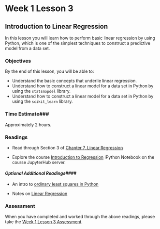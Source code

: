 # Week 1 Lesson 3 #
## Introduction to Linear Regression ##

In this lesson you will learn how to perform basic linear regression by
using Python, which is one of the simplest techniques to construct a
predictive model from a data set.


### Objectives ###
By the end of this lesson, you will be able to:

- Understand the basic concepts that underlie linear regression.
- Understand how to construct a linear model for a data set in Python by using the `statsmopdel` library.
- Understand how to construct a linear model for a data set in Python by using the `scikit_learn` library.

### Time Estimate###

Approximately 2 hours.

### Readings ####

- Read through Section 3 of [Chapter 7, Linear Regression](https://www.openintro.org/download.php?file=os2_07&referrer=/stat/textbook/textbook_os2_chapters.php)

- Explore the course [Introduction to Regression][intro2regress] IPython Notebook on the course JupyterHub server.

#### *Optional Additional Readings*####

- An intro to [ordinary least squares in Python](http://www.datarobot.com/blog/ordinary-least-squares-in-python/)

- Notes on [Linear Regression](http://people.duke.edu/%7Ernau/Notes_on_linear_regression_analysis--Robert_Nau.pdf)

### Assessment ###

When you have completed and worked through the above readings, please
take the [Week 1 Lesson 3
Assessment](https://learn.illinois.edu/mod/quiz/view.php?id=1095470).

[intro2regress]: notebooks/intro2regress.ipynb